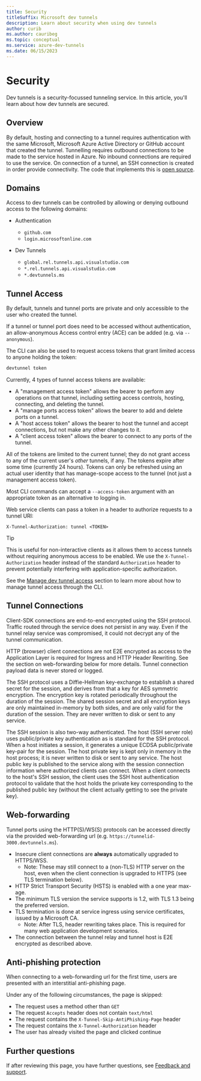 ```yaml
---
title: Security
titleSuffix: Microsoft dev tunnels
description: Learn about security when using dev tunnels
author: curib
ms.author: cauribeg
ms.topic: conceptual
ms.service: azure-dev-tunnels
ms.date: 06/15/2023 
---
```

# Security

Dev tunnels is a security-focussed tunneling service.
In this article, you'll learn about how dev tunnels are secured.

## Overview

By default, hosting and connecting to a tunnel requires authentication with the same Microsoft, Microsoft Azure Active Directory or GitHub account that created the tunnel. Tunnelling requires outbound connections to be made to the service hosted in Azure. No inbound connections are required to use the service. On connection of a tunnel, an SSH connection is created in order provide connectivity. The code that implements this is [open source](https://github.com/microsoft/dev-tunnels).

## Domains

Access to dev tunnels can be controlled by allowing or denying outbound access to the following domains:

- Authentication
  - `github.com`
  - `login.microsoftonline.com`

- Dev Tunnels
  - `global.rel.tunnels.api.visualstudio.com`
  - `*.rel.tunnels.api.visualstudio.com`
  - `*.devtunnels.ms`

## Tunnel Access

By default, tunnels and tunnel ports are private and only accessible to the user who created the tunnel.

If a tunnel or tunnel port does need to be accessed without authentication, an allow-anonymous Access control entry (ACE) can be added (e.g. via `--anonymous`).

The CLI can also be used to request access tokens that grant limited access to anyone holding the token:

```powershell
devtunnel token
```

Currently, 4 types of tunnel access tokens are available:

- A "management access token" allows the bearer to perform any operations on that tunnel, including setting access controls, hosting, connecting, and deleting the tunnel.
- A "manage ports access token" allows the bearer to add and delete ports on a tunnel.
- A "host access token" allows the bearer to host the tunnel and accept connections, but not make any other changes to it.
- A "client access token" allows the bearer to connect to any ports of the tunnel.

All of the tokens are limited to the current tunnel; they do not grant access to any of the current user's _other_ tunnels, if any. The tokens expire after some time (currently 24 hours). Tokens can only be refreshed using an actual user identity that has manage-scope access to the tunnel (not just a management access token).

Most CLI commands can accept a `--access-token` argument with an appropriate token as an alternative to logging in.

Web service clients can pass a token in a header to authorize requests to a tunnel URI:

```http
X-Tunnel-Authorization: tunnel <TOKEN>
```

> [!TIP]
> This is useful for non-interactive clients as it allows them to access tunnels without requiring anonymous access to be enabled. We use the `X-Tunnel-Authorization` header instead of the standard `Authorization` header to prevent potentially interfering with application-specific authorization.

See the [Manage dev tunnel access](cli-commands#advanced-manage-dev-tunnel-access) section to learn more about how to manage tunnel access through the CLI.

## Tunnel Connections

Client-SDK connections are end-to-end encrypted using the SSH protocol. Traffic routed through the service does not persist in any way. Even if the tunnel relay service was compromised, it could not decrypt any of the tunnel communication.

HTTP (browser) client connections are not E2E encrypted as access to the Application Layer is required for Ingress and HTTP Header Rewriting. See the section on web-forwarding below for more details. Tunnel connection payload data is never stored or logged.

The SSH protocol uses a Diffie-Hellman key-exchange to establish a shared secret for the session, and derives from that a key for AES symmetric encryption. The encryption key is rotated periodically throughout the duration of the session. The shared session secret and all encryption keys are only maintained in-memory by both sides, and are only valid for the duration of the session. They are never written to disk or sent to any service.

The SSH session is also two-way authenticated. The host (SSH server role) uses public/private key authentication as is standard for the SSH protocol. When a host initiates a session, it generates a unique ECDSA public/private key-pair for the session. The host private key is kept only in memory in the host process; it is never written to disk or sent to any service. The host public key is published to the service along with the session connection information where authorized clients can connect. When a client connects to the host's SSH session, the client uses the SSH host authentication protocol to validate that the host holds the private key corresponding to the published public key (without the client actually getting to see the private key).

## Web-forwarding

Tunnel ports using the HTTP(S)/WS(S) protocols can be accessed directly via the provided web-forwarding url (e.g. `https://tunnelid-3000.devtunnels.ms`).

- Insecure client connections are **always** automatically upgraded to HTTPS/WSS.
  - Note: These may still connect to a (non-TLS) HTTP server on the host, even when the client connection is upgraded to HTTPS (see TLS termination below).
- HTTP Strict Transport Security (HSTS) is enabled with a one year max-age.
- The minimum TLS version the service supports is 1.2, with TLS 1.3 being the preferred version.
- TLS termination is done at service ingress using service certificates, issued by a Microsoft CA.
  - Note: After TLS, header rewriting takes place. This is required for many web application development scenarios.
- The connection between the tunnel relay and tunnel host is E2E encrypted as described above.

## Anti-phishing protection

When connecting to a web-forwarding url for the first time, users are presented with an interstitial anti-phishing page.

Under any of the following circumstances, the page is skipped:
- The request uses a method other than `GET`
- The request `Accepts` header does not contain `text/html`
- The request contains the `X-Tunnel-Skip-AntiPhishing-Page` header
- The request contains the `X-Tunnel-Authorization` header
- The user has already visited the page and clicked continue

## Further questions

If after reviewing this page, you have further questions, see [Feedback and support](support.md#feedback-and-support).
